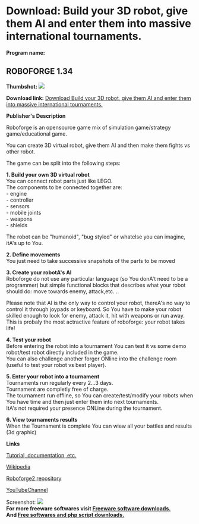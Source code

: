 # Download: Build your 3D robot, give them AI and enter them into massive international tournaments.

**Program name:**

## ROBOFORGE 1.34

  
**Thumbshot:** ![](http://www.freewarefiles.com/screenshot/roboforge_md.jpg)   
  
**Download link:** [Download Build your 3D robot, give them AI and enter them into massive international tournaments.](http://freesoftwares.boysofts.com/Roboforge_program_64810.html)  
  


**Publisher's Description**  
  


Roboforge is an opensource game mix of simulation game/strategy game/educational game.  
  
You can create 3D virtual robot, give them AI and then make them fights vs other robot.  
  
The game can be split into the following steps:  
  
**1\. Build your own 3D virtual robot**  
You can connect robot parts just like LEGO.  
The components to be connected together are:  
\- engine  
\- controller  
\- sensors  
\- mobile joints  
\- weapons  
\- shields  
  
The robot can be "humanoid", "bug styled" or whatelse you can imagine, itA's up to You.  
  
**2\. Define movements**  
You just need to take successive snapshots of the parts to be moved  
  
**3\. Create your robotA's AI**  
Roboforge do not use any particular language (so You donA't need to be a programmer) but simple functional blocks that describes what your robot should do: move towards enemy, attack,etc. ..  
  
Please note that AI is the only way to control your robot, thereA's no way to control it through joypads or keyboard. So You have to make your robot skilled enough to look for enemy, attack it, hit with weapons or run away.  
This is probaly the most actractive feature of roboforge: your robot takes life!  
  
**4\. Test your robot**  
Before entering the robot into a tournament You can test it vs some demo robot/test robot directly included in the game.  
You can also challenge another forger ONline into the challenge room (useful to test your robot vs best player).  
  
**5\. Enter your robot into a tournament**  
Tournaments run regularly every 2...3 days.  
Tournament are completly free of charge.  
The tournament run offline, so You can create/test/modify your robots when You have time and then just enter them into next tournaments.  
ItA's not required your presence ONLine during the tournament.  
  
**6\. View tournaments results**  
When the Tournament is complete You can wiew all your battles and results (3d graphic) 

**Links**

[Tutorial, documentation, etc.](http://www.roboforge.altervista.org/download.htm)  
  
[Wikipedia](http://en.wikipedia.org/wiki/Roboforge)  
  
[Roboforge2 repository](http://roboforge.wikia.com/wiki/Roboforge_Wiki)  
  
[YouTubeChannel](http://www.youtube.com/user/roboforgechannel)

  
  
Screenshot: ![](http://www.freewarefiles.com/screenshot/roboforge.jpg)   
**For more freeware softwares visit [Freeware software downloads.](http://freesoftwares.boysofts.com/)**   
**And [Free softwares and php script downloads.](http://www.boysofts.com/)**

